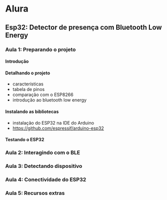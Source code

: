 # Alura

## Esp32: Detector de presença com Bluetooth Low Energy

### Aula 1: Preparando o projeto

#### Introdução
#### Detalhando o projeto
- características
- tabela de pinos
- comparação com o ESP8266
- introdução ao bluetooth low energy
#### Instalando as bibliotecas
- instalação do ESP32 na IDE do Arduino
- https://github.com/espressif/arduino-esp32
#### Testando o ESP32

### Aula 2: Interagindo com o BLE

### Aula 3: Detectando dispositivo

### Aula 4: Conectividade do ESP32

### Aula 5: Recursos extras
